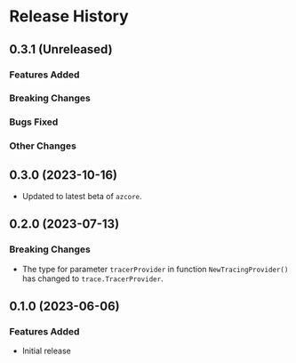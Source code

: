 # Release History

## 0.3.1 (Unreleased)

### Features Added

### Breaking Changes

### Bugs Fixed

### Other Changes

## 0.3.0 (2023-10-16)

* Updated to latest beta of `azcore`.

## 0.2.0 (2023-07-13)

### Breaking Changes

* The type for parameter `tracerProvider` in function `NewTracingProvider()` has changed to `trace.TracerProvider`.

## 0.1.0 (2023-06-06)

### Features Added

* Initial release
